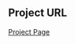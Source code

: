 ## Project URL

[Project Page]([https://github.com/bohusandreea/Single-Page-CV.git](https://roadmap.sh/projects/single-page-cv))
